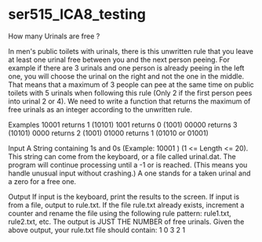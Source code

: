 # ser515_ICA8_testing
How many Urinals are free ?

In men's public toilets with urinals, there is this unwritten rule that you leave at least one urinal free between you and 
the next person peeing. For example if there are 3 urinals and one person is already peeing in the left one, you will 
choose the urinal on the right and not the one in the middle. That means that a maximum of 3 people can pee at the 
same time on public toilets with 5 urinals when following this rule (Only 2 if the first person pees into urinal 2 or 4). 
We need to write a function that returns the maximum of free urinals as an integer according to the unwritten rule. 

Examples 
10001 returns 1 (10101) 
1001 returns 0 (1001) 
00000 returns 3 (10101) 
0000 returns 2 (1001) 
01000 returns 1 (01010 or 01001)

Input 
A String containing 1s and 0s (Example:  10001 ) (1 <= Length <= 20). This string can come from the keyboard, or a file 
called urinal.dat. The program will continue processing until a -1 or <eof> is reached. (This means you handle unusual 
input without crashing.) 
A one stands for a taken urinal and a zero for a free one.

Output 
If input is the keyboard, print the results to the screen. If input is from a file, output to rule.txt. If the file rule.txt already 
exists, increment a counter and rename the file using the following rule pattern:  rule1.txt, rule2.txt, etc. The output is 
JUST THE NUMBER of free urinals. Given the above output, your rule.txt file should contain: 
1 
0 
3 
2 
1 
